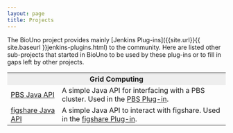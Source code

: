 ```yaml
---
layout: page
title: Projects
---
```


The BioUno project provides mainly [Jenkins Plug-ins]({{site.url}}{{ site.baseurl }}jenkins-plugins.html) to the 
community. Here are listed other sub-projects that started in BioUno to be used by these plug-ins 
or to fill in gaps left by other projects.

<table class="pure-table pure-table-bordered" style='width: 100%'>
	<tbody>
		<tr>
			<th colspan="2" style="background-color: #EEEEEE">Grid Computing</th>
		</tr>
		<tr>
			<td><a href="https://github.com/biouno/pbs-java-api" title="PBS Java API">PBS Java API</a></td>
			<td>A simple Java API for interfacing with a PBS cluster. Used in the <a href="https://github.com/biouno/pbs-plugin">PBS Plug-in</a>.</td>
		</tr>
		<tr>
			<td><a href="https://github.com/biouno/figshare-java-api" title="figshare Java API">figshare Java API</a></td>
			<td>A simple Java API to interact with figshare. Used in the <a href="https://github.com/biouno/figshare-plugin">figshare Plug-in</a>.</td>
		</tr>
	</tbody>
</table>